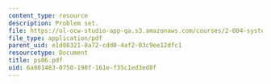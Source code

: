 ```yaml
---
content_type: resource
description: Problem set.
file: https://ol-ocw-studio-app-qa.s3.amazonaws.com/courses/2-004-systems-modeling-and-control-ii-fall-2007/6a8014830750198f161ef35c1ed3ed8f_ps06.pdf
file_type: application/pdf
parent_uid: e1d08321-8a72-cdd0-4af2-03c9ee12dfc1
resourcetype: Document
title: ps06.pdf
uid: 6a801483-0750-198f-161e-f35c1ed3ed8f
---
```

